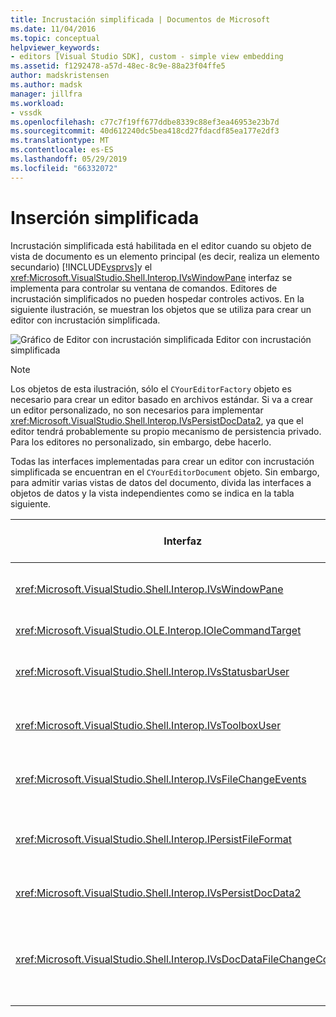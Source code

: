 ```yaml
---
title: Incrustación simplificada | Documentos de Microsoft
ms.date: 11/04/2016
ms.topic: conceptual
helpviewer_keywords:
- editors [Visual Studio SDK], custom - simple view embedding
ms.assetid: f1292478-a57d-48ec-8c9e-88a23f04ffe5
author: madskristensen
ms.author: madsk
manager: jillfra
ms.workload:
- vssdk
ms.openlocfilehash: c77c7f19ff677ddbe8339c88ef3ea46953e23b7d
ms.sourcegitcommit: 40d612240dc5bea418cd27fdacdf85ea177e2df3
ms.translationtype: MT
ms.contentlocale: es-ES
ms.lasthandoff: 05/29/2019
ms.locfileid: "66332072"
---
```

# <a name="simplified-embedding"></a>Inserción simplificada
Incrustación simplificada está habilitada en el editor cuando su objeto de vista de documento es un elemento principal (es decir, realiza un elemento secundario) [!INCLUDE[vsprvs](../code-quality/includes/vsprvs_md.md)]y el <xref:Microsoft.VisualStudio.Shell.Interop.IVsWindowPane> interfaz se implementa para controlar su ventana de comandos. Editores de incrustación simplificados no pueden hospedar controles activos. En la siguiente ilustración, se muestran los objetos que se utiliza para crear un editor con incrustación simplificada.

 ![Gráfico de Editor con incrustación simplificada](../extensibility/media/vssimplifiedembeddingeditor.gif "vsSimplifiedEmbeddingEditor") Editor con incrustación simplificada

> [!NOTE]
> Los objetos de esta ilustración, sólo el `CYourEditorFactory` objeto es necesario para crear un editor basado en archivos estándar. Si va a crear un editor personalizado, no son necesarios para implementar <xref:Microsoft.VisualStudio.Shell.Interop.IVsPersistDocData2>, ya que el editor tendrá probablemente su propio mecanismo de persistencia privado. Para los editores no personalizado, sin embargo, debe hacerlo.

 Todas las interfaces implementadas para crear un editor con incrustación simplificada se encuentran en el `CYourEditorDocument` objeto. Sin embargo, para admitir varias vistas de datos del documento, divida las interfaces a objetos de datos y la vista independientes como se indica en la tabla siguiente.

|Interfaz|Ubicación de la interfaz|Usar|
|---------------|---------------------------|---------|
|<xref:Microsoft.VisualStudio.Shell.Interop.IVsWindowPane>|Ver|Proporciona la conexión a la ventana primaria.|
|<xref:Microsoft.VisualStudio.OLE.Interop.IOleCommandTarget>|Ver|Controla los comandos.|
|<xref:Microsoft.VisualStudio.Shell.Interop.IVsStatusbarUser>|Ver|Habilita las actualizaciones de la barra de estado.|
|<xref:Microsoft.VisualStudio.Shell.Interop.IVsToolboxUser>|Ver|Permite **cuadro de herramientas** elementos.|
|<xref:Microsoft.VisualStudio.Shell.Interop.IVsFileChangeEvents>|Datos|Envía notificaciones cuando cambia el archivo.|
|<xref:Microsoft.VisualStudio.Shell.Interop.IPersistFileFormat>|Datos|Habilita la característica Guardar como para un tipo de archivo.|
|<xref:Microsoft.VisualStudio.Shell.Interop.IVsPersistDocData2>|Datos|Habilita la persistencia del documento.|
|<xref:Microsoft.VisualStudio.Shell.Interop.IVsDocDataFileChangeControl>|Datos|Permite la supresión de eventos de cambio de archivo, como desencadenar volver a cargar.|